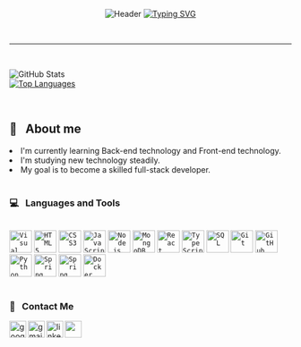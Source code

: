 <div align="center">
  
![Header](https://capsule-render.vercel.app/api?type=waving&color=4E88F7&text=&animation=twinkling&height=80)
[![Typing SVG](https://readme-typing-svg.demolab.com?font=Playball&size=35&pause=1000&color=4E88F7&center=true&vCenter=true&width=435&lines=Welcome+to+My+Github!%20👋)](https://git.io/typing-svg)

</div>

<br>
<hr>
<br>
  
![GitHub Stats](https://github-readme-stats.vercel.app/api?username=dodam24&layout=compact&theme=tokyonight&hide_border=false&show_icons=true)<br>
[![Top Languages](https://github-readme-stats.vercel.app/api/top-langs/?username=dodam24&layout=compact&theme=tokyonight&hide_border=false)](https://github.com/metleeha)<br>
<!-- [![Solved.ac profile](http://mazassumnida.wtf/api/v2/generate_badge?boj=dam24)](https://solved.ac/dam24) -->

<br>

## 💬 &nbsp; About me

<li> I'm currently learning Back-end technology and Front-end technology.</li>
<li> I'm studying new technology steadily.</li>
<li> My goal is to become a skilled full-stack developer.</li>
    
<br>

### 💻 &nbsp; Languages and Tools
<!--
<div>
  <img src="https://img.shields.io/badge/React-444444?style=flat-square&amp;logo=React">
  <img src="https://img.shields.io/badge/JavaScript-%23323330.svg?style=flat-square&amp;logo=JavaScript&amp;logoColor=%23F7DF1E">
  <img src="https://img.shields.io/badge/TypeScript-3178C6?style=flat-square&logo=TypeScript&logoColor=white"/>
  <img src="https://img.shields.io/badge/Node.js-339933?style=flat-square&logo=Node.js&logoColor=white"/>
  <img src="https://img.shields.io/badge/Java-007396?style=flat-square&amp;logo=CoffeeScript&amp;logoColor=white">
  <img src="https://img.shields.io/badge/Python-3776AB?style=flat-square&amp;logo=Python&amp;logoColor=FFDD54">
  <img src="https://img.shields.io/badge/Spring-6DB33F?style=flat-square&amp;logo=Spring&amp;logoColor=white">
  <img src="https://img.shields.io/badge/Git-F05032?style=flat-square&amp;logo=git&amp;logoColor=white">
  <img src="https://img.shields.io/badge/Docker-2496ED?style=flat-square&amp;logo=Docker&amp;logoColor=white">
  <img src="https://img.shields.io/badge/Kubernetes-326CE5?style=flat-square&amp;logo=Kubernetes&amp;logoColor=white">
</div>
-->

<br>
<code><img alt="Visual Studio Code" height="40" src="https://img.icons8.com/fluency/48/visual-studio-code-2019.png"></code>
<code><img alt="HTML5" height="40" src="https://user-images.githubusercontent.com/47877911/88288770-3421aa80-cd2f-11ea-9972-ab7e1ac2b89d.png"></code>
<code><img alt="CSS3" height="40" src="https://user-images.githubusercontent.com/47877911/88288764-31bf5080-cd2f-11ea-9291-24a90a43acc9.png"></code>
<code><img alt="JavaScript" height="40" src="https://user-images.githubusercontent.com/47877911/88287732-af825c80-cd2d-11ea-9a56-bf85549e3fc4.png"></code>
<code><img alt="Node.js" height="40" src="https://user-images.githubusercontent.com/47877911/107959050-322e7a00-6fe6-11eb-8e45-05150bf215a4.png"></code>
<code><img alt="MongoDB" height="40" src="https://user-images.githubusercontent.com/47877911/88288497-d42b0400-cd2e-11ea-819f-e2fa50f5e60b.png"></code>
<code><img alt="React" height="40" src="https://noticon-static.tammolo.com/dgggcrkxq/image/upload/v1567003547/noticon/skjx2bjr7yjqybwxmoxc.png"></code>
<code><img alt="TypeScript" height="40" src="https://user-images.githubusercontent.com/47877911/107913658-2c17a980-6fa4-11eb-854b-d85d0a0a9148.png"></code>
<code><img alt="SQL" height="40" src="https://user-images.githubusercontent.com/47877911/107957983-b849c100-6fe4-11eb-93e5-ac4f5fb905b5.png"></code>
<!-- <code><img alt="MySQL" height="40" src="https://noticon-static.tammolo.com/dgggcrkxq/image/upload/v1566913591/noticon/e2bd9zw78n6zw6his4bd.png"></code> -->
<!-- <code><img alt="Git" height="40" src="https://raw.githubusercontent.com/github/explore/80688e429a7d4ef2fca1e82350fe8e3517d3494d/topics/git/git.png"></code> -->
<code><img alt="Git" height="40" src="https://noticon-static.tammolo.com/dgggcrkxq/image/upload/v1566913419/noticon/xf9bevlrgugi7xj6xkhp.png"></code>
<code><img alt="GitHub" height="40" src="https://noticon-static.tammolo.com/dgggcrkxq/image/upload/v1567128822/noticon/osiivsvhnu4nt8doquo0.png"></code>
<code><img alt="Python" height="40" src="https://noticon-static.tammolo.com/dgggcrkxq/image/upload/v1566791609/noticon/nen1y11gazeqhejw7nm1.png"></code>
<!-- <code><img alt="Java" height="40" src="https://noticon-static.tammolo.com/dgggcrkxq/image/upload/v1566913897/noticon/xbvewg1m3azbpnrzck1k.png"></code> -->
<!-- <code><img alt="Java" height="40" src="https://noticon-static.tammolo.com/dgggcrkxq/image/upload/v1629972500/noticon/htwpjnfc0hlr1teypbjo.png"></code> -->
<code><img alt="Spring" height="40" src="https://noticon-static.tammolo.com/dgggcrkxq/image/upload/v1566778017/noticon/ytjm1rralodyhvuggrpu.png"></code>
<code><img alt="Spring Boot" height="40" src="https://noticon-static.tammolo.com/dgggcrkxq/image/upload/v1583139980/noticon/vtzecmjzn39cifnjtonx.png"></code>
<code><img alt="Docker" height="40" src="https://img.icons8.com/color/48/docker.png"></code>
<!-- <code><img alt="Kubernetes" height="40" src="https://noticon-static.tammolo.com/dgggcrkxq/image/upload/v1566915673/noticon/gbjcnilojtgjlxxwe6xk.png"></code> -->
<br>

<br>

### 📨 &nbsp; Contact Me

<img align="left" width="30px" src="https://img.icons8.com/color/48/google-blog-search.png" alt="google-blog-search"/>
<img align="left" width="30px" src="https://img.icons8.com/color/48/gmail-new.png" alt="gmail-new"/>
<img align="left" width="30px" src="https://img.icons8.com/color/48/linkedin.png" alt="linkedin"/>
<img align="left" width="30px" src="https://img.icons8.com/color/48/000000/instagram-new--v2.png" />
